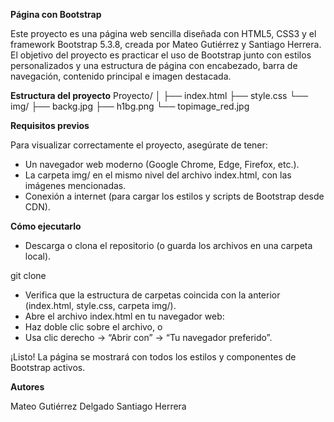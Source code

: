 **Página con Bootstrap**

Este proyecto es una página web sencilla diseñada con HTML5, CSS3 y el framework Bootstrap 5.3.8, creada por Mateo Gutiérrez y Santiago Herrera.
El objetivo del proyecto es practicar el uso de Bootstrap junto con estilos personalizados y una estructura de página con encabezado, barra de navegación, contenido principal e imagen destacada.

**Estructura del proyecto**
Proyecto/
│
├── index.html
├── style.css
└── img/
    ├── backg.jpg
    ├── h1bg.png
    └── topimage_red.jpg

**Requisitos previos**

Para visualizar correctamente el proyecto, asegúrate de tener:
- Un navegador web moderno (Google Chrome, Edge, Firefox, etc.).
- La carpeta img/ en el mismo nivel del archivo index.html, con las imágenes mencionadas.
- Conexión a internet (para cargar los estilos y scripts de Bootstrap desde CDN).

**Cómo ejecutarlo**

- Descarga o clona el repositorio (o guarda los archivos en una carpeta local).

git clone <url-del-repositorio>

- Verifica que la estructura de carpetas coincida con la anterior (index.html, style.css, carpeta img/).
- Abre el archivo index.html en tu navegador web:
- Haz doble clic sobre el archivo, o
- Usa clic derecho → “Abrir con” → “Tu navegador preferido”.

¡Listo! La página se mostrará con todos los estilos y componentes de Bootstrap activos.

**Autores**

Mateo Gutiérrez Delgado
Santiago Herrera
